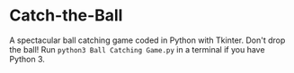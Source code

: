 # Catch-the-Ball
A spectacular ball catching game coded in Python with Tkinter. Don't drop the ball! Run `python3 Ball Catching Game.py` in a terminal if you have Python 3.
